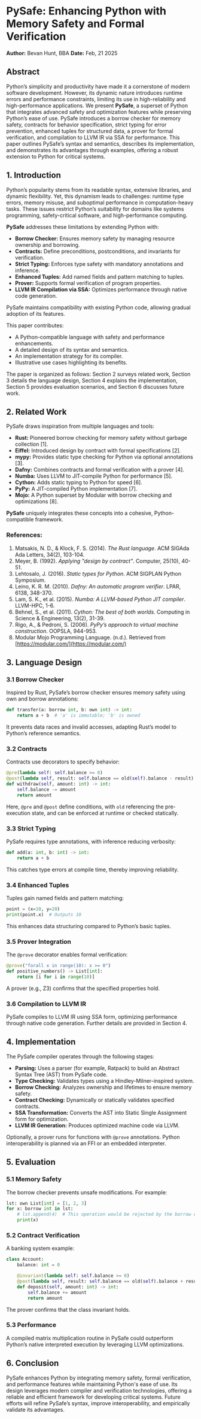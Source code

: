 # PySafe: Enhancing Python with Memory Safety and Formal Verification

**Author:** Bevan Hunt, BBA
**Date:** Feb, 21 2025

## Abstract

Python’s simplicity and productivity have made it a cornerstone of modern software development. However, its dynamic nature introduces runtime errors and performance constraints, limiting its use in high-reliability and high-performance applications. We present **PySafe**, a superset of Python that integrates advanced safety and optimization features while preserving Python’s ease of use. PySafe introduces a borrow checker for memory safety, contracts for behavior specification, strict typing for error prevention, enhanced tuples for structured data, a prover for formal verification, and compilation to LLVM IR via SSA for performance. This paper outlines PySafe’s syntax and semantics, describes its implementation, and demonstrates its advantages through examples, offering a robust extension to Python for critical systems.

## 1. Introduction

Python’s popularity stems from its readable syntax, extensive libraries, and dynamic flexibility. Yet, this dynamism leads to challenges: runtime type errors, memory misuse, and suboptimal performance in computation-heavy tasks. These issues restrict Python’s suitability for domains like systems programming, safety-critical software, and high-performance computing.

**PySafe** addresses these limitations by extending Python with:
- **Borrow Checker:** Ensures memory safety by managing resource ownership and borrowing.
- **Contracts:** Define preconditions, postconditions, and invariants for verification.
- **Strict Typing:** Enforces type safety with mandatory annotations and inference.
- **Enhanced Tuples:** Add named fields and pattern matching to tuples.
- **Prover:** Supports formal verification of program properties.
- **LLVM IR Compilation via SSA:** Optimizes performance through native code generation.

PySafe maintains compatibility with existing Python code, allowing gradual adoption of its features.

This paper contributes:
- A Python-compatible language with safety and performance enhancements.
- A detailed design of its syntax and semantics.
- An implementation strategy for its compiler.
- Illustrative use cases highlighting its benefits.

The paper is organized as follows: Section 2 surveys related work, Section 3 details the language design, Section 4 explains the implementation, Section 5 provides evaluation scenarios, and Section 6 discusses future work.

## 2. Related Work

PySafe draws inspiration from multiple languages and tools:
- **Rust:** Pioneered borrow checking for memory safety without garbage collection [1].
- **Eiffel:** Introduced design by contract with formal specifications [2].
- **mypy:** Provides static type checking for Python via optional annotations [3].
- **Dafny:** Combines contracts and formal verification with a prover [4].
- **Numba:** Uses LLVM to JIT-compile Python for performance [5].
- **Cython:** Adds static typing to Python for speed [6].
- **PyPy:** A JIT-compiled Python implementation [7].
- **Mojo:** A Python superset by Modular with borrow checking and optimizations [8].

**PySafe** uniquely integrates these concepts into a cohesive, Python-compatible framework.

### References:
1. Matsakis, N. D., & Klock, F. S. (2014). *The Rust language*. ACM SIGAda Ada Letters, 34(2), 103-104.  
2. Meyer, B. (1992). *Applying "design by contract"*. Computer, 25(10), 40-51.  
3. Lehtosalo, J. (2016). *Static types for Python*. ACM SIGPLAN Python Symposium.  
4. Leino, K. R. M. (2010). *Dafny: An automatic program verifier*. LPAR, 6138, 348-370.  
5. Lam, S. K., et al. (2015). *Numba: A LLVM-based Python JIT compiler*. LLVM-HPC, 1-6.  
6. Behnel, S., et al. (2011). *Cython: The best of both worlds*. Computing in Science & Engineering, 13(2), 31-39.  
7. Rigo, A., & Pedroni, S. (2006). *PyPy’s approach to virtual machine construction*. OOPSLA, 944-953.  
8. Modular Mojo Programming Language. (n.d.). Retrieved from [https://modular.com/](https://modular.com/)

## 3. Language Design

### 3.1 Borrow Checker

Inspired by Rust, PySafe’s borrow checker ensures memory safety using own and borrow annotations:

```python
def transfer(a: borrow int, b: own int) -> int:
    return a + b  # 'a' is immutable; 'b' is owned
```

It prevents data races and invalid accesses, adapting Rust’s model to Python’s reference semantics.

### 3.2 Contracts

Contracts use decorators to specify behavior:

```python
@pre(lambda self: self.balance >= 0)
@post(lambda self, result: self.balance == old(self).balance - result)
def withdraw(self, amount: int) -> int:
    self.balance -= amount
    return amount
```

Here, `@pre` and `@post` define conditions, with `old` referencing the pre-execution state, and can be enforced at runtime or checked statically.

### 3.3 Strict Typing

PySafe requires type annotations, with inference reducing verbosity:

```python
def add(a: int, b: int) -> int:
    return a + b
```

This catches type errors at compile time, thereby improving reliability.

### 3.4 Enhanced Tuples

Tuples gain named fields and pattern matching:

```python
point = (x=10, y=20)
print(point.x)  # Outputs 10
```

This enhances data structuring compared to Python’s basic tuples.

### 3.5 Prover Integration

The `@prove` decorator enables formal verification:

```python
@prove("forall x in range(10): x >= 0")
def positive_numbers() -> List[int]:
    return [i for i in range(10)]
```

A prover (e.g., Z3) confirms that the specified properties hold.

### 3.6 Compilation to LLVM IR

PySafe compiles to LLVM IR using SSA form, optimizing performance through native code generation. Further details are provided in Section 4.

## 4. Implementation

The PySafe compiler operates through the following stages:
- **Parsing:** Uses a parser (for example, Ratpack) to build an Abstract Syntax Tree (AST) from PySafe code.
- **Type Checking:** Validates types using a Hindley-Milner-inspired system.
- **Borrow Checking:** Analyzes ownership and lifetimes to ensure memory safety.
- **Contract Checking:** Dynamically or statically validates specified contracts.
- **SSA Transformation:** Converts the AST into Static Single Assignment form for optimization.
- **LLVM IR Generation:** Produces optimized machine code via LLVM.

Optionally, a prover runs for functions with `@prove` annotations. Python interoperability is planned via an FFI or an embedded interpreter.

## 5. Evaluation

### 5.1 Memory Safety

The borrow checker prevents unsafe modifications. For example:

```python
lst: own List[int] = [1, 2, 3]
for x: borrow int in lst:
    # lst.append(4)  # This operation would be rejected by the borrow checker
    print(x)
```

### 5.2 Contract Verification

A banking system example:

```python
class Account:
    balance: int = 0

    @invariant(lambda self: self.balance >= 0)
    @post(lambda self, result: self.balance == old(self).balance + result)
    def deposit(self, amount: int) -> int:
        self.balance += amount
        return amount
```

The prover confirms that the class invariant holds.

### 5.3 Performance

A compiled matrix multiplication routine in PySafe could outperform Python’s native interpreted execution by leveraging LLVM optimizations.

## 6. Conclusion

PySafe enhances Python by integrating memory safety, formal verification, and performance features while maintaining Python's ease of use. Its design leverages modern compiler and verification technologies, offering a reliable and efficient framework for developing critical systems. Future efforts will refine PySafe’s syntax, improve interoperability, and empirically validate its advantages.
